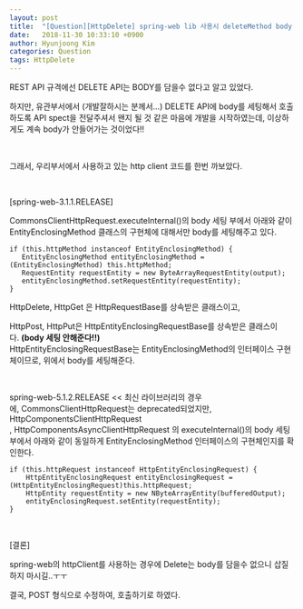 ```yaml
---
layout: post
title:  "[Question][HttpDelete] spring-web lib 사용시 deleteMethod body 세팅 문제"
date:   2018-11-30 10:33:10 +0900
author: Hyunjoong Kim
categories: Question
tags: HttpDelete
---
```




REST API 규격에선 DELETE API는 BODY를 담을수 없다고 알고 있었다.

하지만, 유관부서에서 (개발잘하시는 분께서...) DELETE API에 body를 세팅해서 호출하도록 API spect을 전달주셔서 왠지 될 것 같은 마음에 개발을 시작하였는데, 이상하게도 계속 body가 안들어가는 것이었다!!<br>

<br>

그래서, 우리부서에서 사용하고 있는 http client 코드를 한번 까보았다.

<br>

[spring-web-3.1.1.RELEASE] <br>

CommonsClientHttpRequest.executeInternal()의 body 세팅 부에서 아래와 같이 EntityEnclosingMethod 클래스의 구현체에 대해서만 body를 세팅해주고 있다. 

```
if (this.httpMethod instanceof EntityEnclosingMethod) {
   EntityEnclosingMethod entityEnclosingMethod = (EntityEnclosingMethod) this.httpMethod;
   RequestEntity requestEntity = new ByteArrayRequestEntity(output);
   entityEnclosingMethod.setRequestEntity(requestEntity);
}
```

HttpDelete, HttpGet 은 HttpRequestBase를 상속받은 클래스이고, <br>

HttpPost, HttpPut은 HttpEntityEnclosingRequestBase를 상속받은 클래스이다. **(body 세팅 안해준다!!)**<br>HttpEntityEnclosingRequestBase는 EntityEnclosingMethod의 인터페이스 구현체이므로, 위에서 body를 세팅해준다. <br>

<br>

spring-web-5.1.2.RELEASE << 최신 라이브러리의 경우에, CommonsClientHttpRequest는 deprecated되었지만, <br>HttpComponentsClientHttpRequest , HttpComponentsAsyncClientHttpRequest 의 executeInternal()의 body 세팅부에서 아래와 같이 동일하게 EntityEnclosingMethod 인터페이스의 구현체인지를 확인한다. <br>

```
if (this.httpRequest instanceof HttpEntityEnclosingRequest) {
    HttpEntityEnclosingRequest entityEnclosingRequest = (HttpEntityEnclosingRequest)this.httpRequest;
    HttpEntity requestEntity = new NByteArrayEntity(bufferedOutput);
    entityEnclosingRequest.setEntity(requestEntity);
}
```

<br>

[결론]

spring-web의 httpClient를 사용하는 경우에 Delete는 body를 담을수 없으니 삽질하지 마시길..ㅜㅜ<br>

결국, POST 형식으로 수정하여, 호출하기로 하였다.